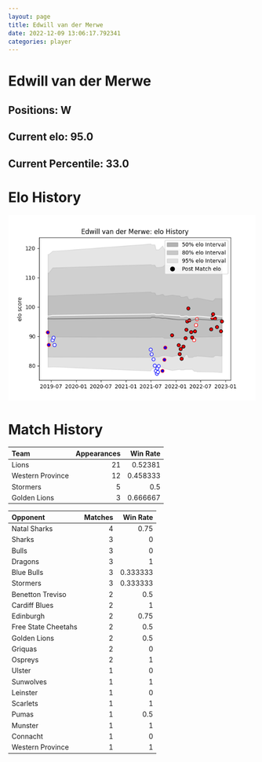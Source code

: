 ```yaml
---  
layout: page  
title: Edwill van der Merwe  
date: 2022-12-09 13:06:17.792341  
categories: player  
---
```

# Edwill van der Merwe

## Positions: W

## Current elo: 95.0

## Current Percentile: 33.0

# Elo History


![elo history](history_EdwillvanderMerwe.png)
# Match History


| Team             |   Appearances |   Win Rate |
|:-----------------|--------------:|-----------:|
| Lions            |            21 |   0.52381  |
| Western Province |            12 |   0.458333 |
| Stormers         |             5 |   0.5      |
| Golden Lions     |             3 |   0.666667 |

| Opponent            |   Matches |   Win Rate |
|:--------------------|----------:|-----------:|
| Natal Sharks        |         4 |   0.75     |
| Sharks              |         3 |   0        |
| Bulls               |         3 |   0        |
| Dragons             |         3 |   1        |
| Blue Bulls          |         3 |   0.333333 |
| Stormers            |         3 |   0.333333 |
| Benetton Treviso    |         2 |   0.5      |
| Cardiff Blues       |         2 |   1        |
| Edinburgh           |         2 |   0.75     |
| Free State Cheetahs |         2 |   0.5      |
| Golden Lions        |         2 |   0.5      |
| Griquas             |         2 |   0        |
| Ospreys             |         2 |   1        |
| Ulster              |         1 |   0        |
| Sunwolves           |         1 |   1        |
| Leinster            |         1 |   0        |
| Scarlets            |         1 |   1        |
| Pumas               |         1 |   0.5      |
| Munster             |         1 |   1        |
| Connacht            |         1 |   0        |
| Western Province    |         1 |   1        |